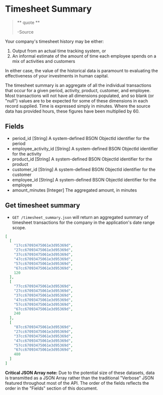 Timesheet Summary
=================

> ** quote **
>
> -Source

Your company's timesheet history may be either:

1. Output from an actual time tracking system, or 
1. An informal estimate of the amount of time each employee spends on a mix of activities and customers

In either case, the value of the historical data is paramount to evaluating the effectiveness of your investments in human capital.

The timesheet summary is an aggregate of all the individual transactions that occur for a given period, activity, product, customer, and employee. Most transactions will not have all dimensions populated, and so blank (or "null") values are to be expected for some of these dimensions in each record supplied. Time is expressed simply in minutes. Where the source data has provided hours, these figures have been multiplied by 60.


Fields
------

* period_id [String] A system-defined BSON ObjectId identifier for the period
* employee\_activity_id [String] A system-defined BSON ObjectId identifier for the activity
* product_id [String] A system-defined BSON ObjectId identifier for the product
* customer_id [String] A system-defined BSON ObjectId identifier for the customer
* employee_id [String] A system-defined BSON ObjectId identifier for the employee
* amount_minutes [Integer] The aggregated amount, in minutes


Get timesheet summary
---------------------

* `GET /timesheet_summary.json` will return an aggregated summary of timesheet transactions for the company in the application's date range scope.


```json
[
  [
    "17cc67093475061e3d95369d",
    "27cc67093475061e3d95369d",
    "37cc67093475061e3d95369d",
    "47cc67093475061e3d95369d",
    "57cc67093475061e3d95369d",
    "67cc67093475061e3d95369d",
    120
  ],
  [
    "77cc67093475061e3d95369d",
    "27cc67093475061e3d95369d",
    "37cc67093475061e3d95369d",
    "47cc67093475061e3d95369d",
    "57cc67093475061e3d95369d",
    "67cc67093475061e3d95369d",
    240
  ],
  [
    "87cc67093475061e3d95369d",
    "27cc67093475061e3d95369d",
    "37cc67093475061e3d95369d",
    "47cc67093475061e3d95369d",
    "57cc67093475061e3d95369d",
    "67cc67093475061e3d95369d",
    480
  ]
]
```

**Critical JSON Array note:** Due to the potential size of these datasets, data is transmitted as a JSON Array rather than the traditional "Verbose" JSON featured throughout most of the API. The order of the fields reflects the order in the "Fields" section of this document.


